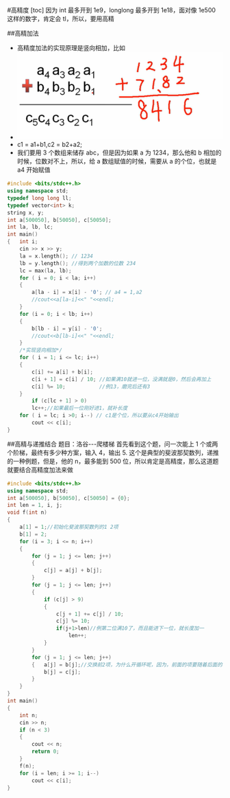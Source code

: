 #高精度
[toc]
因为 int 最多开到 1e9，longlong 最多开到 1e18，面对像 1e500 这样的数字，肯定会 tl，所以，要用高精 


##高精加法

- 高精度加法的实现原理是竖向相加，比如
- ![img](imgC:/vscode/../../../Notes/高精示意图.png)
- c1 = a1+b1,c2 = b2+a2;
- 我们要用 3 个数组来储存 abc，但是因为如果 a 为 1234，那么他和 b 相加的时候，位数对不上，所以，给 a 数组赋值的时候，需要从 a 的个位，也就是 a4 开始赋值

```C++ {.line-numbers}
#include <bits/stdc++.h>
using namespace std;
typedef long long ll;
typedef vector<int> k;
string x, y;
int a[500050], b[50050], c[50050];
int la, lb, lc;
int main()
{   int i;
    cin >> x >> y;
    la = x.length(); // 1234
    lb = y.length(); //得到两个加数的位数 234
    lc = max(la, lb);
    for ( i = 0; i < la; i++)
    {
        a[la - i] = x[i] - '0'; // a4 = 1,a2
        //cout<<a[la-i]<<" "<<endl;
    }
    for (i = 0; i < lb; i++)
    {
        b[lb - i] = y[i] - '0';
        //cout<<b[lb-i]<<" "<<endl;
    }
    /*实现竖向相加*/
    for ( i = 1; i <= lc; i++)
    {
        c[i] += a[i] + b[i];
        c[i + 1] = c[i] / 10; //如果满10就进一位，没满就是0，然后会再加上
        c[i] %= 10;           //例13，磨完后还有3
    }
        if (c[lc + 1] > 0)
        lc++;//如果最后一位刚好进1，就补长度
    for ( i = lc; i >0; i--) // c1是个位，所以要从c4开始输出
        cout << c[i];
}
```

##高精与递推结合
题目：洛谷---爬楼梯
首先看到这个题，问一次能上 1 个或两个阶梯，最终有多少种方案，输入 4，输出 5.
这个是典型的斐波那契数列，递推的一种例题，但是，他的 n，最多能到 500 位，所以肯定是高精度，那么这道题就要结合高精度加法来做

```C++ {.line-numbers}
#include <bits/stdc++.h>
using namespace std;
int a[500050], b[50050], c[50050] = {0};
int len = 1, i, j;
void f(int n)
{
    a[1] = 1;//初始化斐波那契数列的1 2项
    b[1] = 2;
    for (i = 3; i <= n; i++)
    {
        for (j = 1; j <= len; j++)
        {
            c[j] = a[j] + b[j];
        }
        for (j = 1; j <= len; j++)
        {
            if (c[j] > 9)
            {
                c[j + 1] += c[j] / 10;
                c[j] %= 10;
                if(j+1>len)//例第二位满10了，而且能进下一位，就长度加一
                    len++;
            }
        }
        for (j = 1; j <= len; j++)
        {   a[j] = b[j];//交换前2项，为什么开循环呢，因为，前面的项要随着后面的项而变化，所以要考虑到前面的项的赋值
            b[j] = c[j];
        }
    }
}
int main()
{
    int n;
    cin >> n;
    if (n < 3)
    {
        cout << n;
        return 0;
    }
    f(n);
    for (i = len; i >= 1; i--)
        cout << c[i];
}
```
